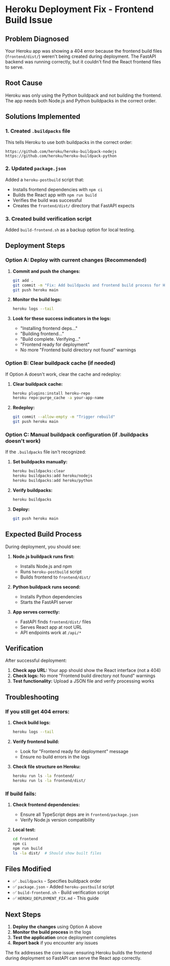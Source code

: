 # Heroku Deployment Fix - Frontend Build Issue

## Problem Diagnosed

Your Heroku app was showing a 404 error because the frontend build files (`frontend/dist/`) weren't being created during deployment. The FastAPI backend was running correctly, but it couldn't find the React frontend files to serve.

## Root Cause

Heroku was only using the Python buildpack and not building the frontend. The app needs both Node.js and Python buildpacks in the correct order.

## Solutions Implemented

### 1. Created `.buildpacks` file
This tells Heroku to use both buildpacks in the correct order:
```
https://github.com/heroku/heroku-buildpack-nodejs
https://github.com/heroku/heroku-buildpack-python
```

### 2. Updated `package.json` 
Added a `heroku-postbuild` script that:
- Installs frontend dependencies with `npm ci`
- Builds the React app with `npm run build`
- Verifies the build was successful
- Creates the `frontend/dist/` directory that FastAPI expects

### 3. Created build verification script
Added `build-frontend.sh` as a backup option for local testing.

## Deployment Steps

### Option A: Deploy with current changes (Recommended)

1. **Commit and push the changes:**
   ```bash
   git add .
   git commit -m "Fix: Add buildpacks and frontend build process for Heroku"
   git push heroku main
   ```

2. **Monitor the build logs:**
   ```bash
   heroku logs --tail
   ```

3. **Look for these success indicators in the logs:**
   - "Installing frontend deps..."
   - "Building frontend..."
   - "Build complete. Verifying..."
   - "Frontend ready for deployment"
   - No more "Frontend build directory not found" warnings

### Option B: Clear buildpack cache (if needed)

If Option A doesn't work, clear the cache and redeploy:

1. **Clear buildpack cache:**
   ```bash
   heroku plugins:install heroku-repo
   heroku repo:purge_cache -a your-app-name
   ```

2. **Redeploy:**
   ```bash
   git commit --allow-empty -m "Trigger rebuild"
   git push heroku main
   ```

### Option C: Manual buildpack configuration (if .buildpacks doesn't work)

If the `.buildpacks` file isn't recognized:

1. **Set buildpacks manually:**
   ```bash
   heroku buildpacks:clear
   heroku buildpacks:add heroku/nodejs
   heroku buildpacks:add heroku/python
   ```

2. **Verify buildpacks:**
   ```bash
   heroku buildpacks
   ```

3. **Deploy:**
   ```bash
   git push heroku main
   ```

## Expected Build Process

During deployment, you should see:

1. **Node.js buildpack runs first:**
   - Installs Node.js and npm
   - Runs `heroku-postbuild` script
   - Builds frontend to `frontend/dist/`

2. **Python buildpack runs second:**
   - Installs Python dependencies
   - Starts the FastAPI server

3. **App serves correctly:**
   - FastAPI finds `frontend/dist/` files
   - Serves React app at root URL
   - API endpoints work at `/api/*`

## Verification

After successful deployment:

1. **Check app URL:** Your app should show the React interface (not a 404)
2. **Check logs:** No more "Frontend build directory not found" warnings
3. **Test functionality:** Upload a JSON file and verify processing works

## Troubleshooting

### If you still get 404 errors:

1. **Check build logs:**
   ```bash
   heroku logs --tail
   ```

2. **Verify frontend build:**
   - Look for "Frontend ready for deployment" message
   - Ensure no build errors in the logs

3. **Check file structure on Heroku:**
   ```bash
   heroku run ls -la frontend/
   heroku run ls -la frontend/dist/
   ```

### If build fails:

1. **Check frontend dependencies:**
   - Ensure all TypeScript deps are in `frontend/package.json`
   - Verify Node.js version compatibility

2. **Local test:**
   ```bash
   cd frontend
   npm ci
   npm run build
   ls -la dist/  # Should show built files
   ```

## Files Modified

- ✅ `.buildpacks` - Specifies buildpack order
- ✅ `package.json` - Added `heroku-postbuild` script
- ✅ `build-frontend.sh` - Build verification script
- ✅ `HEROKU_DEPLOYMENT_FIX.md` - This guide

## Next Steps

1. **Deploy the changes** using Option A above
2. **Monitor the build process** in the logs
3. **Test the application** once deployment completes
4. **Report back** if you encounter any issues

The fix addresses the core issue: ensuring Heroku builds the frontend during deployment so FastAPI can serve the React app correctly.
